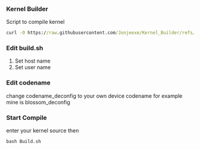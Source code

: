 ### Kernel Builder
Script to compile kernel 
```cmd
curl -O https://raw.githubusercontent.com/Jonjeexe/Kernel_Builder/refs/heads/main/build.sh
```

### Edit build.sh
1. Set host name 
2. Set user name

### Edit codename
change codename_deconfig to your own device codename for example
mine is blossom_deconfig

### Start Compile
enter your kernel source then 
```cmd
bash Build.sh
```

